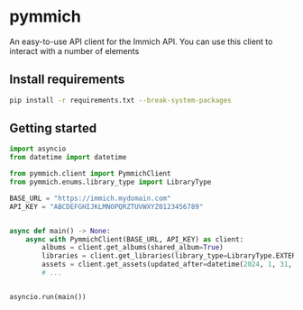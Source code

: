 # pymmich

An easy-to-use API client for the Immich API. You can use this client to interact with a number of
elements

## Install requirements

```bash
pip install -r requirements.txt --break-system-packages
```

## Getting started

```python
import asyncio
from datetime import datetime

from pymmich.client import PymmichClient
from pymmich.enums.library_type import LibraryType

BASE_URL = "https://immich.mydomain.com"
API_KEY = "ABCDEFGHIJKLMNOPQRZTUVWXYZ0123456789"


async def main() -> None:
    async with PymmichClient(BASE_URL, API_KEY) as client:
        albums = client.get_albums(shared_album=True)
        libraries = client.get_libraries(library_type=LibraryType.EXTERNAL)
        assets = client.get_assets(updated_after=datetime(2024, 1, 31, 12, 34, 56))
        # ...


asyncio.run(main())
```